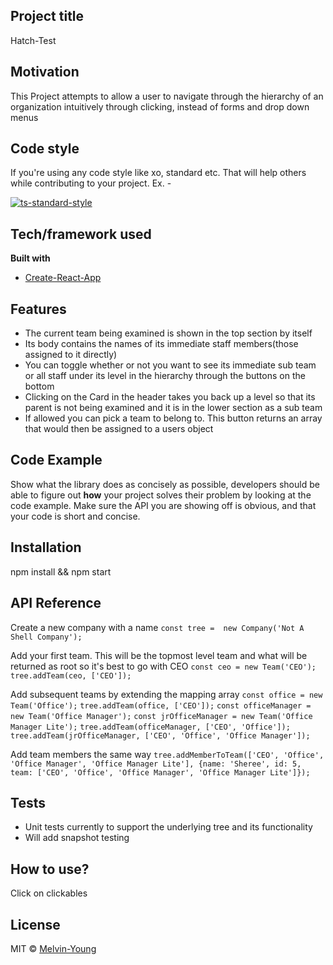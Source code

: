 ## Project title
Hatch-Test

## Motivation
This Project attempts to allow a user to navigate through the hierarchy of an organization intuitively through clicking, instead of forms and drop down menus

## Code style
If you're using any code style like xo, standard etc. That will help others while contributing to your project. Ex. -

[![ts-standard-style](https://img.shields.io/badge/code%20style-standard-brightgreen.svg?style=flat)](https://github.com/feross/standard)
 
## Tech/framework used
<b>Built with</b>
- [Create-React-App](https://github.com/facebook/create-react-app)

## Features
* The current team being examined is shown in the top section by itself
* Its body contains the names of its immediate staff members(those assigned to it directly)
* You can toggle whether or not you want to see its immediate sub team or all staff under its level in the hierarchy through the buttons on the bottom
* Clicking on the Card in the header takes you back up a level so that its parent is not being examined and it is in the lower section as a sub team
* If allowed you can pick a team to belong to. This button returns an array that would then be assigned to a users object 

## Code Example
Show what the library does as concisely as possible, developers should be able to figure out **how** your project solves their problem by looking at the code example. Make sure the API you are showing off is obvious, and that your code is short and concise.

## Installation
npm install && npm start

## API Reference
Create a new company with a name
  `const tree =  new Company('Not A Shell Company');`

Add your first team. This will be the topmost level team and what will be returned as root so it's best to go with CEO
  `const ceo = new Team('CEO');`
  `tree.addTeam(ceo, ['CEO']);`

Add subsequent teams by extending the mapping array
  `const office = new Team('Office');`
  `tree.addTeam(office, ['CEO']);`
  `const officeManager = new Team('Office Manager');`
  `const jrOfficeManager = new Team('Office Manager Lite');`
  `tree.addTeam(officeManager, ['CEO', 'Office']);`
  `tree.addTeam(jrOfficeManager, ['CEO', 'Office', 'Office Manager']);`

Add team members the same way
  `tree.addMemberToTeam(['CEO', 'Office', 'Office Manager', 'Office Manager Lite'], {name: 'Sheree', id: 5, team: ['CEO', 'Office', 'Office Manager', 'Office Manager Lite']});`


## Tests
- Unit tests currently to support the underlying tree and its functionality
- Will add snapshot testing

## How to use?
Click on clickables

## License
MIT © [Melvin-Young]()